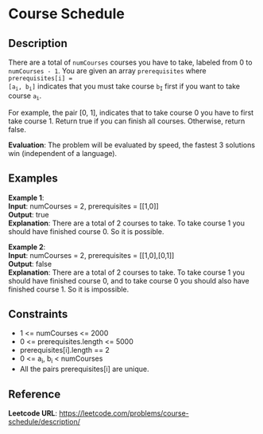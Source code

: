 # Course Schedule

## Description
There are a total of <code>numCourses</code> courses you have to take, labeled from 0 to <code>numCourses - 1</code>. You are given an array <code>prerequisites</code> where <code>prerequisites[i] = [a<sub>i</sub>, b<sub>i</sub>]</code> indicates that you must take course <code>b<sub>I</sub></code> first if you want to take course <code>a<sub>i</sub></code>.

For example, the pair [0, 1], indicates that to take course 0 you have to first take course 1. Return true if you can finish all courses. Otherwise, return false.

**Evaluation**: The problem will be evaluated by speed, the fastest 3 solutions win (independent of a language).

## Examples
**Example 1**:<br>
**Input**: numCourses = 2, prerequisites = [[1,0]]<br>
**Output**: true <br>
**Explanation**: There are a total of 2 courses to take. To take course 1 you should have finished course 0. So it is possible.<br>

**Example 2**:<br>
**Input**: numCourses = 2, prerequisites = [[1,0],[0,1]] <br>
**Output**: false <br>
**Explanation**: There are a total of 2 courses to take. To take course 1 you should have finished course 0, and to take course 0 you should also have finished course 1. So it is impossible.<br>

## Constraints
- 1 <= numCourses <= 2000
- 0 <= prerequisites.length <= 5000
- prerequisites[i].length == 2
- 0 <= a<sub>i</sub>, b<sub>i</sub> < numCourses
- All the pairs prerequisites[i] are unique.

## Reference  
**Leetcode URL**: https://leetcode.com/problems/course-schedule/description/
